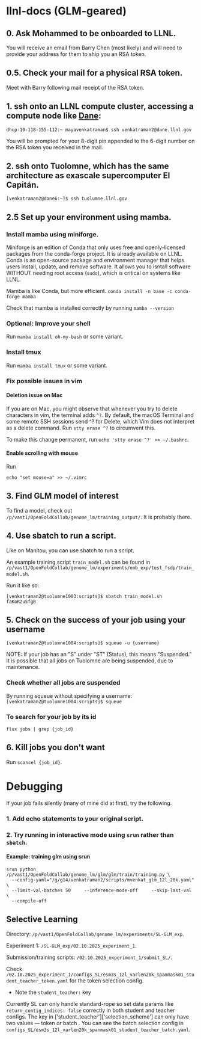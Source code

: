 # llnl-docs (GLM-geared)

## 0. Ask Mohammed to be onboarded to LLNL. 

You will receive an email from Barry Chen (most likely) and will need to provide your address for them to ship you an RSA token. 

## 0.5. Check your mail for a physical RSA token. 

Meet with Barry following mail receipt of the RSA token. 

## 1. ssh onto an LLNL compute cluster, accessing a compute node like [Dane](https://hpc.llnl.gov/hardware/compute-platforms/dane):
```
dhcp-10-118-155-112:~ mayavenkatraman$ ssh venkatraman2@dane.llnl.gov
```
You will be prompted for your 8-digit pin appended to the 6-digit number on the RSA token you received in the mail.  

## 2. ssh onto Tuolomne, which has the same architecture as exascale supercomputer El Capitán.
```
[venkatraman2@dane6:~]$ ssh tuolumne.llnl.gov
```

## 2.5 Set up your environment using mamba.

### Install mamba using miniforge.

Miniforge is an edition of Conda that only uses free and openly-licensed packages from the conda-forge project. It is already available on LLNL. Conda is an open-source package and environment manager that helps users install, update, and remove software. It allows you to isntall software WITHOUT needing root access (`sudo`), which is critical on systems like LLNL. 

Mamba is like Conda, but more efficient. 
```conda install -n base -c conda-forge mamba```

Check that mamba is installed correctly by running
```mamba --version```

### Optional: Improve your shell

Run `mamba install oh-my-bash` or some variant. 

### Install tmux

Run `mamba install tmux` or some variant.

### Fix possible issues in vim

#### Deletion issue on Mac

If you are on Mac, you might observe that whenever you try to delete characters in vim, the terminal adds `^?`. By default, the macOS Terminal and some remote SSH sessions send ^? for Delete, which Vim does not interpret as a delete command. Run `stty erase ^?` to circumvent this. 

To make this change permanent, run `echo 'stty erase ^?' >> ~/.bashrc`.

#### Enable scrolling with mouse

Run
```
echo "set mouse=a" >> ~/.vimrc
```

## 3. Find GLM model of interest

To find a model, check out `/p/vast1/OpenFoldCollab/genome_lm/training_output/`. It is probably there. 

## 4. Use sbatch to run a script.

Like on Manitou, you can use sbatch to run a script.

An example training script `train_model.sh` can be found in `/p/vast1/OpenFoldCollab/genome_lm/experiments/emb_exp/test_fsdp/train_model.sh`.

Run it like so:
```
[venkatraman2@tuolumne1003:scripts]$ sbatch train_model.sh 
faKoR2uSfgB
```
## 5. Check on the success of your job using your username
`[venkatraman2@tuolumne1004:scripts]$ squeue -u {username}`

NOTE: If your job has an "S" under "ST" (Status), this means "Suspended." It is possible that all jobs on Tuolomne are being suspended, due to maintenance. 

### Check whether all jobs are suspended

By running squeue without specifying a username:
`[venkatraman2@tuolumne1004:scripts]$ squeue`

### To search for your job by its id
`flux jobs | grep {job_id}`

## 6. Kill jobs you don't want

Run `scancel {job_id}`.

# Debugging

If your job fails silently (many of mine did at first), try the following.

### 1. Add echo statements to your original script. 

### 2. Try running in interactive mode using `srun` rather than `sbatch`. 

#### Example: training glm using srun
```
srun python /p/vast1/OpenFoldCollab/genome_lm/glm/glm/train/training.py \
  --config-yaml="/g/g14/venkatraman2/scripts/mvenkat_glm_12l_20k.yaml" \
  --limit-val-batches 50     --inference-mode-off     --skip-last-val \
  --compile-off
```

## Selective Learning

Directory: `/p/vast1/OpenFoldCollab/genome_lm/experiments/SL-GLM_exp`.

Experiment 1: `/SL-GLM_exp/02.10.2025_experiment_1`.

Submission/training scripts: `/02.10.2025_experiment_1/submit_SL/`.

Check `/02.10.2025_experiment_1/configs_SL/esm3s_12l_varlen20k_spanmask01_student_teacher_token.yaml` for the token selection config.
* Note the `student_teacher:` key

Currently SL can only handle standard-rope so set data params like `return_contig_indices: false`  correctly in both student and teacher configs. The key in ['student_teacher']['selection_scheme']  can only have two values — token or batch . You can see the batch selection config in `configs_SL/esm3s_12l_varlen20k_spanmask01_student_teacher_batch.yaml`.
